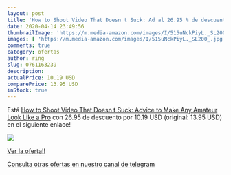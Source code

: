 ```yaml
---
layout: post
title: 'How to Shoot Video That Doesn t Suck: Ad al 26.95 % de descuento'
date: 2020-04-14 23:49:56
thumbnailImage: 'https://m.media-amazon.com/images/I/515uNckPiyL._SL200_.jpg'
images: [ 'https://m.media-amazon.com/images/I/515uNckPiyL._SL200_.jpg' ]
comments: true
category: ofertas
author: ring
slug: 0761163239
description:
actualPrice: 10.19 USD
comparePrice: 13.95 USD
inStock: true
---
```


Está [How to Shoot Video That Doesn t Suck: Advice to Make Any Amateur Look Like a Pro](https://www.amazon.com/dp/0761163239/?tag=redken08-20) con 26.95 de descuento por 10.19 USD (original: 13.95 USD) en el siguiente enlace!

[![](https://m.media-amazon.com/images/I/515uNckPiyL._SL200_.jpg)](https://www.amazon.com/dp/0761163239/?tag=redken08-20)

[Ver la oferta!!](https://www.amazon.com/dp/0761163239/?tag=redken08-20)

[Consulta otras ofertas en nuestro canal de telegram](https://t.me/s/ofertas25)
